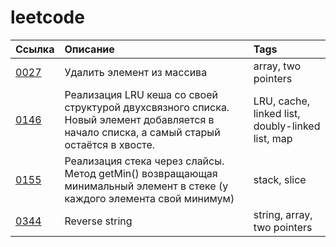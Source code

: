 # leetcode

| Ссылка | Описание | Tags |
| :------- | :------ | :------- |
| [0027](https://github.com/et0/leetcode/blob/master/Easy/0027/solution.go) | Удалить элемент из массива | array, two pointers |
| [0146](https://github.com/et0/leetcode/blob/master/Medium/0146/task.go) | Реализация LRU кеша со своей структурой двухсвязного списка. Новый элемент добавляется в начало списка, а самый старый остаётся в хвосте. | LRU, cache, linked list, doubly-linked list, map |
| [0155](https://github.com/et0/leetcode/blob/master/Medium/0155/task.go) | Реализация cтека через слайсы. Метод getMin() возвращающая минимальный элемент в стеке (у каждого элемента свой минимум) | stack, slice |
| [0344](https://github.com/et0/leetcode/blob/master/Easy/0344/solution.go) | Reverse string | string, array, two pointers |